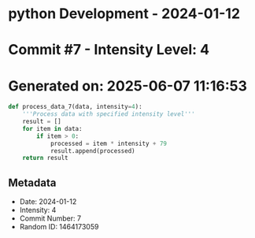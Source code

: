 ﻿# python Development - 2024-01-12
# Commit #7 - Intensity Level: 4
# Generated on: 2025-06-07 11:16:53
```python
def process_data_7(data, intensity=4):
    '''Process data with specified intensity level'''
    result = []
    for item in data:
        if item > 0:
            processed = item * intensity + 79
            result.append(processed)
    return result
```
## Metadata
- Date: 2024-01-12
- Intensity: 4
- Commit Number: 7
- Random ID: 1464173059
